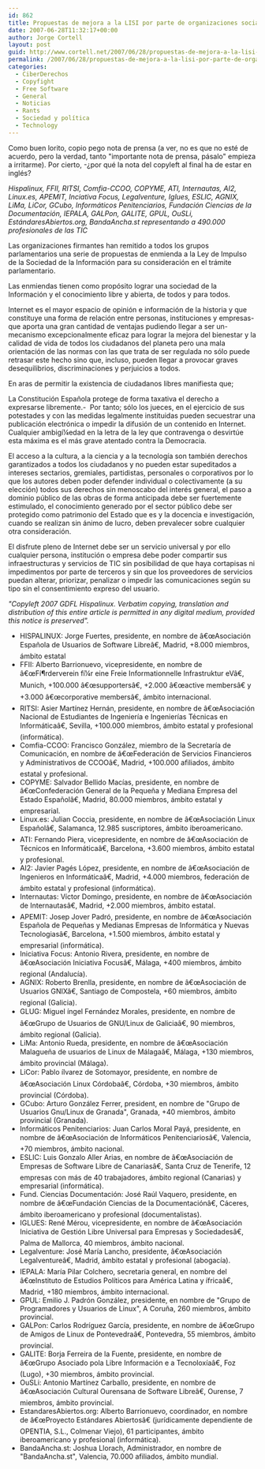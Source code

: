 ```yaml
---
id: 862
title: Propuestas de mejora a la LISI por parte de organizaciones sociales y profesionales
date: 2007-06-28T11:32:17+00:00
author: Jorge Cortell
layout: post
guid: http://www.cortell.net/2007/06/28/propuestas-de-mejora-a-la-lisi-por-parte-de-organizaciones-sociales-y-profesionales/
permalink: /2007/06/28/propuestas-de-mejora-a-la-lisi-por-parte-de-organizaciones-sociales-y-profesionales/
categories:
  - CiberDerechos
  - Copyfight
  - Free Software
  - General
  - Noticias
  - Rants
  - Sociedad y polí­tica
  - Technology
---
```

Como buen lorito, copio pego nota de prensa (a ver, no es que no esté de acuerdo, pero la verdad, tanto "importante nota de prensa, pásalo" empieza a irritarme). Por cierto, -¿por qué la nota del copyleft al final ha de estar en inglés?

_Hispalinux, FFII, RITSI, Comfia-CCOO, COPYME, ATI, Internautas, AI2, Linux.es, APEMIT, Inciativa Focus, Legalventure, Iglues, ESLIC, AGNIX, LiMa, LiCor, GCubo, Informáticos Penitenciarios, Fundación Ciencias de la Documentación, IEPALA, GALPon, GALITE, GPUL, OuSLi, EstándaresAbiertos.org, BandaAncha.st representando a 490.000 profesionales de las TIC_

Las organizaciones firmantes han remitido a todos los grupos parlamentarios una serie de propuestas de enmienda a la Ley de Impulso de la Sociedad de la Información para su consideración en el trámite parlamentario.

Las enmiendas tienen como propósito lograr una sociedad de la Información y el conocimiento libre y abierta, de todos y para todos.

Internet es el mayor espacio de opinión e información de la historia y que constituye una forma de relación entre personas, instituciones y empresas-  que aporta una gran cantidad de ventajas pudiendo llegar a ser un-  mecanismo excepcionalmente eficaz para lograr la mejora del bienestar y la calidad de vida de todos los ciudadanos del planeta pero una mala orientación de las normas con las que trata de ser regulada no sólo puede retrasar este hecho sino que, incluso, pueden llegar a provocar graves desequilibrios, discriminaciones y perjuicios a todos.

En aras de permitir la existencia de ciudadanos libres manifiesta que;

La Constitución Española protege de forma taxativa el derecho a expresarse libremente.-  Por tanto; sólo los jueces, en el ejercicio de sus potestades y con las medidas legalmente instituidas pueden secuestrar una publicación electrónica o impedir la difusión de un contenido en Internet. Cualquier ambigí¼edad en la letra de la ley que contravenga o desvirtúe esta máxima es el más grave atentado contra la Democracia.

El acceso a la cultura, a la ciencia y a la tecnologí­a son también derechos garantizados a todos los ciudadanos y no pueden estar supeditados a intereses sectarios, gremiales, partidistas, personales o corporativos por lo que los autores deben poder defender individual o colectivamente (a su elección) todos sus derechos sin menoscabo del interés general, el paso a dominio público de las obras de forma anticipada debe ser fuertemente estimulado, el conocimiento generado por el sector público debe ser protegido como patrimonio del Estado que es y la docencia e investigación, cuando se realizan sin ánimo de lucro, deben prevalecer sobre cualquier otra consideración.

El disfrute pleno de Internet debe ser un servicio universal y por ello cualquier persona, institución o empresa debe poder compartir sus infraestructuras y servicios de TIC sin posibilidad de que haya cortapisas ni impedimentos por parte de terceros y sin que los proveedores de servicios puedan alterar, priorizar, penalizar o impedir las comunicaciones según su tipo sin el consentimiento expreso del usuario.

_"Copyleft 2007 GDFL Hispalinux. Verbatim copying, translation and distribution of this entire article is permitted in any digital medium, provided this notice is preserved"._

  * HISPALINUX: Jorge Fuertes, presidente, en nombre de â€œAsociación Española de Usuarios de Software Libreâ€, Madrid, +8.000 miembros, ámbito estatal
  * FFII: Alberto Barrionuevo, vicepresidente, en nombre de â€œFí¶rderverein fí¼r eine Freie Informationnelle Infrastruktur eVâ€, Munich, +100.000 â€œsupportersâ€, +2.000 â€œactive membersâ€ y +3.000 â€œcorporative membersâ€, ámbito internacional.
  * RITSI: Asier Martí­nez Hernán, presidente, en nombre de â€œAsociación Nacional de Estudiantes de Ingenierí­a e Ingenierí­as Técnicas en Informáticaâ€, Sevilla, +100.000 miembros, ámbito estatal y profesional (informática).
  * Comfia-CCOO: Francisco González, miembro de la Secretarí­a de Comunicación, en nombre de â€œFederación de Servicios Financieros y Administrativos de CCOOâ€, Madrid, +100.000 afiliados, ámbito estatal y profesional.
  * COPYME: Salvador Bellido Mací­as, presidente, en nombre de â€œConfederación General de la Pequeña y Mediana Empresa del Estado Españolâ€, Madrid, 80.000 miembros, ámbito estatal y empresarial.
  * Linux.es: Julian Coccia, presidente, en nombre de â€œAsociación Linux Españolâ€, Salamanca, 12.985 suscriptores, ámbito iberoamericano.
  * ATI: Fernando Piera, vicepresidente, en nombre de â€œAsociación de Técnicos en Informáticaâ€, Barcelona, +3.600 miembros, ámbito estatal y profesional.
  * AI2: Javier Pagés López, presidente, en nombre de â€œAsociación de Ingenieros en Informáticaâ€, Madrid, +4.000 miembros, federación de ámbito estatal y profesional (informática).
  * Internautas: Ví­ctor Domingo, presidente, en nombre de â€œAsociación de Internautasâ€, Madrid, +2.000 miembros, ámbito estatal.
  * APEMIT: Josep Jover Padró, presidente, en nombre de â€œAsociación Española de Pequeñas y Medianas Empresas de Informática y Nuevas Tecnologiasâ€, Barcelona, +1.500 miembros, ámbito estatal y empresarial (informática).
  * Iniciativa Focus: Antonio Rivera, presidente, en nombre de â€œAsociación Iniciativa Focusâ€, Málaga, +400 miembros, ámbito regional (Andalucí­a).
  * AGNIX: Roberto Brenlla, presidente, en nombre de â€œAsociación de Usuarios GNIXâ€, Santiago de Compostela, +60 miembros, ámbito regional (Galicia).
  * GLUG: Miguel íngel Fernández Morales, presidente, en nombre de â€œGrupo de Usuarios de GNU/Linux de Galiciaâ€, 90 miembros, ámbito regional (Galicia).
  * LiMa: Antonio Rueda, presidente, en nombre de â€œAsociación Malagueña de usuarios de Linux de Málagaâ€, Málaga, +130 miembros, ámbito provincial (Málaga).
  * LiCor: Pablo ílvarez de Sotomayor, presidente, en nombre de â€œAsociación Linux Córdobaâ€, Córdoba, +30 miembros, ámbito provincial (Córdoba).
  * GCubo: Arturo González Ferrer, president, en nombre de "Grupo de Usuarios Gnu/Linux de Granada", Granada, +40 miembros, ámbito provincial (Granada).
  * Informáticos Penitenciarios: Juan Carlos Moral Payá, presidente, en nombre de â€œAsociación de Informáticos Penitenciariosâ€, Valencia, +70 miembros, ámbito nacional.
  * ESLIC: Luis Gonzalo Aller Arias, en nombre de â€œAsociación de Empresas de Software Libre de Canariasâ€, Santa Cruz de Tenerife, 12 empresas con más de 40 trabajadores, ámbito regional (Canarias) y empresarial (informática).
  * Fund. Ciencias Documentación: José Raúl Vaquero, presidente, en nombre de â€œFundación Ciencias de la Documentaciónâ€, Cáceres, ámbito iberoamericano y profesional (documentalistas).
  * IGLUES: René Mérou, vicepresidente, en nombre de â€œAsociación Iniciativa de Gestión Libre Universal para Empresas y Sociedadesâ€, Palma de Mallorca, 40 miembros, ámbito nacional.
  * Legalventure: José Marí­a Lancho, presidente, â€œAsociación Legalventureâ€, Madrid, ámbito estatal y profesional (abogací­a).
  * IEPALA: Marí­a Pilar Colchero, secretaria general, en nombre del â€œInstituto de Estudios Polí­ticos para América Latina y ífricaâ€, Madrid, +180 miembros, ámbito internacional.
  * GPUL: Emilio J. Padrón González, presidente, en nombre de "Grupo de Programadores y Usuarios de Linux", A Coruña, 260 miembros, ámbito provincial.
  * GALPon: Carlos Rodrí­guez Garcí­a, presidente, en nombre de â€œGrupo de Amigos de Linux de Pontevedraâ€, Pontevedra, 55 miembros, ámbito provincial.
  * GALITE: Borja Ferreira de la Fuente, presidente, en nombre de â€œGrupo Asociado pola Libre Información e a Tecnoloxí­aâ€, Foz (Lugo), +30 miembros, ámbito provincial.
  * OuSLi: Antonio Martí­nez Carballo, presidente, en nombre de â€œAsociación Cultural Ourensana de Software Libreâ€, Ourense, 7 miembros, ámbito provincial.
  * EstandaresAbiertos.org: Alberto Barrionuevo, coordinador, en nombre de â€œProyecto Estándares Abiertosâ€ (jurí­dicamente dependiente de OPENTIA, S.L., Colmenar Viejo), 61 participantes, ámbito iberoamericano y profesional (informática).
  * BandaAncha.st: Joshua Llorach, Administrador, en nombre de "BandaAncha.st", Valencia, 70.000 afiliados, ámbito mundial.